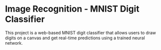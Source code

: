 # Image Recognition - MNIST Digit Classifier

This project is a web-based MNIST digit classifier that allows users to draw digits on a canvas and get real-time predictions using a trained neural network.

